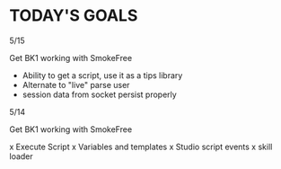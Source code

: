 # TODAY'S GOALS

5/15

Get BK1 working with SmokeFree

* Ability to get a script, use it as a tips library
* Alternate to "live" parse user
* session data from socket persist properly


5/14

Get BK1 working with SmokeFree

x Execute Script
x Variables and templates
x Studio script events
x skill loader
